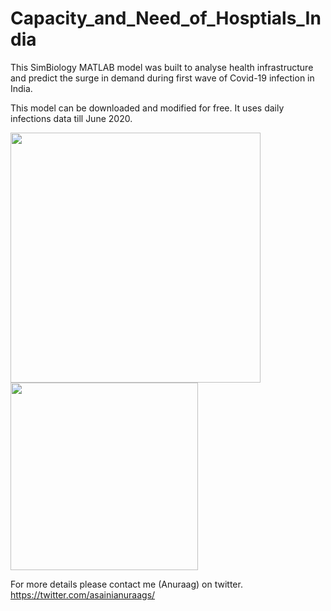 # Capacity_and_Need_of_Hosptials_India

This SimBiology MATLAB model was built to analyse health infrastructure and predict the surge in demand during first wave of Covid-19 infection in India. 

This model can be downloaded and modified for free. It uses daily infections data till June 2020.

<img src="https://user-images.githubusercontent.com/4871646/115918464-2acb9700-a495-11eb-8bd0-8fbc6cb40491.jpg" width="400">       <img src="https://user-images.githubusercontent.com/4871646/115918428-230bf280-a495-11eb-840d-7544d92615f9.jpg" width="300"> 

For more details please contact me (Anuraag) on twitter. 
https://twitter.com/asainianuraags/

